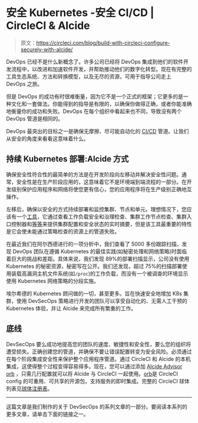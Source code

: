 # 安全 Kubernetes -安全 CI/CD | CircleCI & Alcide

> 原文：<https://circleci.com/blog/build-with-circleci-configure-securely-with-alcide/>

DevOps 已经不是什么新概念了。许多公司已经将 DevOps 集成到他们的软件开发流程中，以改进和加速软件开发，并帮助推动他们的数字化转型。现在有完整的工具生态系统、方法和转换模型，以及无尽的资源，可用于指导公司走上 DevOps 之旅。

但是 DevOps 的成功有时很难衡量，因为它不是一个正式的框架；它更多的是一种文化和一套做法。你能得到的指导是有限的，以确保你做得正确，或者你能准确地衡量你的成功和失败。DevOps 在每个组织中看起来也不同，导致没有两个 DevOps 管道是相同的。

DevOps 最突出的目标之一是确保无摩擦、尽可能自动化的 [CI/CD](https://circleci.com/continuous-integration/) 管道。让我们从安全的角度来看看这意味着什么。

## 持续 Kubernetes 部署:Alcide 方式

确保安全性符合性的最简单的方法是在开发阶段向左移动并解决安全性问题。通常，安全性是在生产阶段应用的，这意味着它不是环境端到端流程的一部分。在开发级别保护应用程序和网络将使您更有信心，您的应用程序将在生产级别正确地互操作。

左移后，确保以安全的方式持续部署和监控集群、节点和单元。理想情况下，您应该有一个[工具](https://www.alcide.io/kubernetes-advisor)，它通过查看工作负载安全和治理检查、集群工作节点检查、集群入口控制器和[等等](https://www.alcide.io/secured-ci-cd-pipeline)来提供集群配置和安全状态的实时摘要，但是该工具最重要的特性是它会使未能通过策略检查的资源上的管道失败。

在最近我们在阿尔西德进行的一项分析中，我们查看了 5000 多份跟踪扫描，发现 DevOps 团队在遵循 Kubernetes 的最佳实践(如秘密处理和网络策略)时面临着巨大的挑战和差距。具体来说，我们发现 89%的部署扫描显示，公司没有使用 Kubernetes 的秘密资源，秘密写在公开。我们还发现，超过 75%的扫描部署使用装载高漏洞主机文件系统(如`/proc`)的工作负载，而没有一个被调查的环境显示使用 Kubernetes 网络策略的分段实施。

埃尔希德的 Kubernetes 顾问做的一切，甚至更多。旨在快速安全地增加 K8s 集群，使用 DevSecOps 策略进行开发的团队可以享受自动化的、无需人工干预的 Kubernetes 体验，并让 Alcide 来完成所有繁重的工作。

## 底线

DevSecOps 要么成功地提高您的团队的速度、敏捷性和安全性，要么您的组织将遭受损失。正确创建您的管道，并确保不要让错误配置转变为安全风险。必须通过在每个阶段集成安全性来保护整个应用程序管道。通过 CircleCI 和 Alcide 的本机集成，这使得整个过程变得容易得多。现在，您可以通过添加 [Alcide Advisor orb](https://circleci.com/developer/orbs/orb/alcideio/alcide-advisor) ，只需几行配置就可以将 Alcide 与 CircleCI 一起使用。[orb](https://circleci.com/orbs/)是 CircleCI config 的可重用、可共享的开源包，支持服务的即时集成。完整的 CircleCI 球体列表见[球体注册表](https://circleci.com/developer/orbs)。

* * *

这篇文章是我们制作的关于 DevSecOps 的系列文章的一部分。要阅读本系列的更多文章，请单击下面的链接之一。